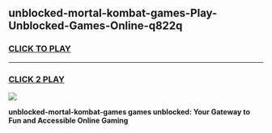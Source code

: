 
## unblocked-mortal-kombat-games-Play-Unblocked-Games-Online-q822q
<h3>
<a href="https://premium76.site?title=unblocked-mortal-kombat-games&ref=24A">CLICK TO PLAY</a></h3>
<hr>

<h3>
<a href="https://premium76.site?title=unblocked-mortal-kombat-games&ref=24A">CLICK 2 PLAY</a>
  
</h3>

<a href="https://premium76.site?title=unblocked-mortal-kombat-games&ref=24A"><img src="https://clearcache.store/games.png"></a>


**unblocked-mortal-kombat-games games unblocked: Your Gateway to Fun and Accessible Online Gaming**
